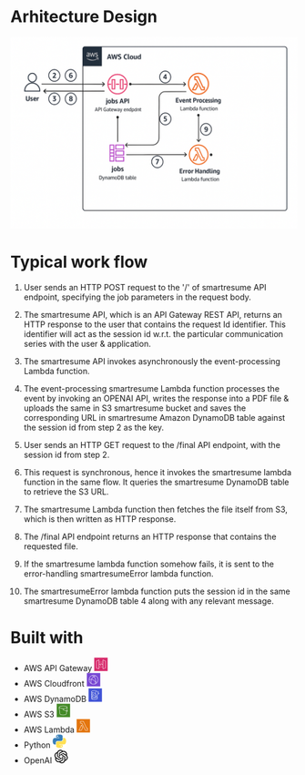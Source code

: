 # Arhitecture Design
![Design](images/ChatGPT_Image_Architecture.png)

# Typical work flow

1. User sends an HTTP POST request to the '/' of smartresume API endpoint, specifying the job parameters in the request body. 

2. The smartresume API, which is an API Gateway REST API, returns an HTTP response to the user that contains the request Id identifier. This identifier will act as the session id w.r.t. the particular communication series with the user & application.

3. The smartresume API invokes asynchronously the event-processing Lambda function. 

4. The event-processing smartresume Lambda function processes the event by invoking an OPENAI API, writes the response into a PDF file & uploads the same in S3 smartresume bucket and saves the corresponding URL in smartresume Amazon DynamoDB table against the session id from step 2 as the key. 

5. User sends an HTTP GET request to the /final API endpoint, with the session id from step 2. 

6. This request is synchronous, hence it invokes the smartresume lambda function in the same flow. It queries the smartresume DynamoDB table to retrieve the S3 URL. 

7. The smartresume Lambda function then fetches the file itself from S3, which is then written as HTTP response. 

8. The /final API endpoint returns an HTTP response that contains the requested file. 

9. If the smartresume lambda function somehow fails, it is sent to the error-handling smartresumeError lambda function. 

10. The smartresumeError lambda function puts the session id in the same smartresume DynamoDB table 4 along with any relevant message.

# Built with

* AWS API Gateway ![AWS API Gateway](images/Aws-Api-Gateway.png)
* AWS Cloudfront ![AWS Cloudfront](images/Aws-Cloudfront.png)
* AWS DynamoDB ![AWS DynamoDB](images/Aws-Dynamodb.png)
* AWS S3 ![AWS S3](images/Aws-S3.png)
* AWS Lambda ![AWS Lambda](images/Aws-Lambda.png)
* Python ![AWS Lambda](images/Python.png)
* OpenAI ![AWS Lambda](images/Openai.png)
